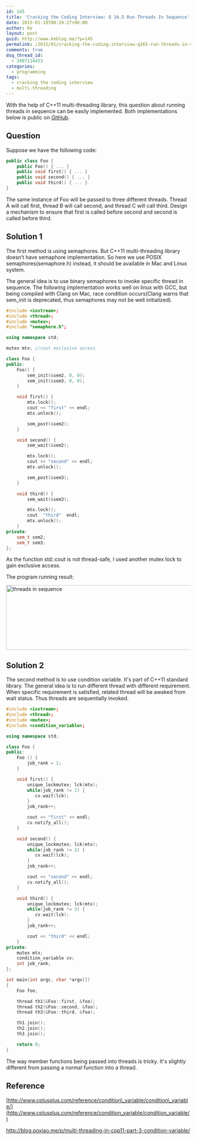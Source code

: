 ```yaml
---
id: 145
title: 'Cracking the Coding Interview: Q 16.5 Run Threads In Sequence'
date: 2015-01-10T00:29:27+00:00
author: Ke
layout: post
guid: http://www.keblog.me/?p=145
permalink: /2015/01/cracking-the-coding-interview-q165-run-threads-in-sequence/
comments: true
dsq_thread_id:
  - 3407114453
categories:
  - programming
tags:
  - cracking the coding interview
  - multi-threading
---
```

With the help of C++11 multi-threading library, this question about running threads in sequence can be easily implemented. Both implementations below is public on [GitHub](https://github.com/Ulu2005/Code_Practice/tree/master/cc150/ch16).

## Question

Suppose we have the following code:

~~~c++
public class Foo {
    public Foo() { ... }
    public void first() { ... }
    public void second() { ... }
    public void third() { ... }
}
~~~

The same instance of Foo will be passed to three different threads. Thread A will call first, thread B will call second, and thread C will call third. Design a mechanism to ensure that first is called before second and second is called before third.

<!--more-->

## Solution 1

The first method is using semaphores. But C++11 multi-threading library doesn&#8217;t have semaphore implementation. So here we use POSIX semaphores(semaphore.h) instead, it should be available in Mac and Linux system.

The general idea is to use binary semaphores to invoke specific thread in sequence. The following implementation works well on linux with GCC, but being compiled with Clang on Mac, race condition occurs(Clang warns that sem_init is deprecated, thus semaphores may not be well initialized).

~~~c++
#include <iostream>;
#include <thread>;
#include <mutex>;
#include "semaphore.h";

using namespace std;

mutex mtx; //cout exclusive access

class Foo {
public:
    Foo() {
        sem_init(&sem2, 0, 0);
        sem_init(&sem3, 0, 0);
    }

    void first() {
        mtx.lock();
        cout << "first" << endl;
        mtx.unlock();

        sem_post(&sem2);
    }

    void second() {
        sem_wait(&sem2);

        mtx.lock();
        cout << "second" << endl;
        mtx.unlock();

        sem_post(&sem3);
    }

    void third() {
        sem_wait(&sem3);

        mtx.lock();
        cout  "third"  endl;
        mtx.unlock();
    }
private:
    sem_t sem2;
    sem_t sem3;
};
~~~

As the function std::cout is not thread-safe, I used another mutex lock to gain exclusive access.

The program running result:

[<img src="http://www.keblog.me/wp-content/uploads/2015/01/q16-5_result.png" alt="threads in sequence" width="1078" height="176" class="alignleft size-full wp-image-161" srcset="//www.keblog.me/wp-content/uploads/2015/01/q16-5_result.png 1078w, //www.keblog.me/wp-content/uploads/2015/01/q16-5_result-300x49.png 300w, //www.keblog.me/wp-content/uploads/2015/01/q16-5_result-1024x167.png 1024w, //www.keblog.me/wp-content/uploads/2015/01/q16-5_result-500x82.png 500w" sizes="(max-width: 1078px) 100vw, 1078px" />](http://www.keblog.me/wp-content/uploads/2015/01/q16-5_result.png)

## Solution 2

The second method is to use condition variable. It's part of C++11 standard library. The general idea is to run different thread with different requirement. When specific requirement is satisfied, related thread will be awaked from wait status. Thus threads are sequentially invoked.

~~~c++
#include <iostream>;
#include <thread>;
#include <mutex>;
#include <condition_variable>;

using namespace std;

class Foo {
public:
    Foo () {
        job_rank = 1;
    }

    void first() {
        unique_lockmutex; lck(mtx);
        while(job_rank != 1) {
           cv.wait(lck);
        }
        job_rank++;

        cout << "first" << endl;
        cv.notify_all();
    }

    void second() {
        unique_lockmutex; lck(mtx);
        while(job_rank != 2) {
           cv.wait(lck);
        }
        job_rank++;

        cout << "second" << endl;
        cv.notify_all();
    }

    void third() {
        unique_lockmutex; lck(mtx);
        while(job_rank != 3) {
           cv.wait(lck);
        }
        job_rank++;

        cout << "third" << endl;
    }
private:
    mutex mtx;
    condition_variable cv;
    int job_rank;
};

int main(int argc, char *argv[])
{
    Foo foo;

    thread th1(&Foo::first, &foo);
    thread th2(&Foo::second, &foo);
    thread th3(&Foo::third, &foo);

    th1.join();
    th2.join();
    th3.join();

    return 0;
}
~~~

The way member functions being passed into threads is tricky. It's slightly different from passing a normal function into a thread.

## Reference

[http://www.cplusplus.com/reference/condition\_variable/condition\_variable/](http://www.cplusplus.com/reference/condition_variable/condition_variable/)

<http://blog.poxiao.me/p/multi-threading-in-cpp11-part-3-condition-variable/>
